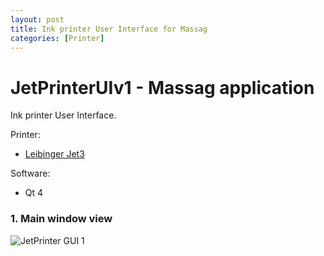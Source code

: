 ```yaml
---
layout: post
title: Ink printer User Interface for Massag
categories: [Printer]
---
```


# JetPrinterUIv1 - Massag application

Ink printer User Interface.

Printer:
- [Leibinger Jet3](https://leibinger-group.com/en/products/ink-jet-drucker0/universal-line/jet3up/)

Software:
- Qt 4

### 1. Main window view

![JetPrinter GUI 1](https://codeleccz.github.io/images/JetPrinterUIv1/massag1.png)


